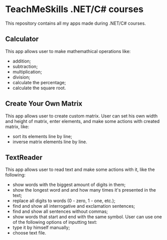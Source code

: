 # TeachMeSkills .NET/C# courses
This repository contains all my apps made during .NET/C# courses.

## Calculator
This app allows user to make mathemathical operations like:
* addition; 
* subtraction;
* multiplication;
* division;
* calculate the percentage;
* calculate the square root.

## Create Your Own Matrix
This app allows user to create custom matrix.
User can set his own width and height of matrix, enter elements, and make some actions with created matrix, like:
* sort its elements line by line;
* inverse matrix elements line by line.

## TextReader
This app allows user to read text and make some actions with it, like the following:
* show words with the biggest amount of digits in them;
* show the longest word and and how many times it's presented in the text;
* replace all digits to words (0 - zero, 1 - one, etc.);
* find and show all interrogative and exclamation sentences;
* find and show all sentences without commas;
* show words that start and end with the same symbol.
User can use one of the following options of inputting text:
* type it by himself manually;
* choose text file.